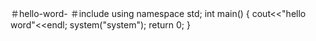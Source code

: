 ＃hello-word-
＃include<iostream>
  using namespace std;
  int main()
  {
  cout<<"hello word"<<endl;
  system("system");
  return 0;
  }
  
